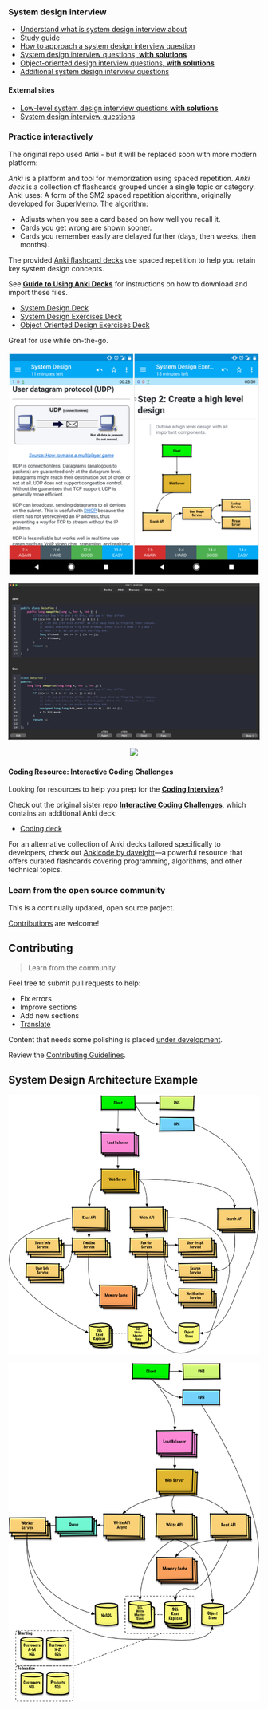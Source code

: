 
### System design interview

* [Understand what is system design interview about](study_guide.md#understand-what-is-system-design-interview-about)
* [Study guide](study_guide.md#study-guide)
* [How to approach a system design interview question](study_guide.md#how-to-approach-a-system-design-interview-question)
* [System design interview questions, **with solutions**](study_guide.md#system-design-interview-questions-with-solutions)
* [Object-oriented design interview questions, **with solutions**](study_guide.md#object-oriented-design-interview-questions-with-solutions)
* [Additional system design interview questions](15_interview_questions.md#additional-system-design-interview-questions)


#### External sites
* [Low-level system design interview questions **with solutions**](https://github.com/prasadgujar/low-level-design-primer)
* [System design interview questions](https://www.interviewbit.com/system-design-interview-questions/)



### Practice interactively 
The original repo used Anki - but it will be replaced soon with more modern platform:

*Anki* is a platform and tool for memorization using spaced repetition.
*Anki deck* is a collection of flashcards grouped under a single topic or category.
Anki uses: A form of the SM2 spaced repetition algorithm, originally developed for SuperMemo.
The algorithm:
- Adjusts when you see a card based on how well you recall it.
- Cards you get wrong are shown sooner.
- Cards you remember easily are delayed further (days, then weeks, then months).


The provided [Anki flashcard decks](https://apps.ankiweb.net/) use spaced repetition to help you retain key system design concepts.

See **[Guide to Using Anki Decks](anki_guide.md)** for instructions on how to download and import these files.

*   [System Design Deck](../../resources/flash_cards/System%20Design.apkg?raw=true)
*   [System Design Exercises Deck](../../resources/flash_cards/System%20Design%20Exercises.apkg?raw=true)
*   [Object Oriented Design Exercises Deck](../../resources/flash_cards/OO%20Design.apkg?raw=true)

Great for use while on-the-go.
<p align="center">
  <img src="../../images/zdCAkB3.png">
  <br/>
</p>
<p align="center">
  <img src="../../images/screenshot.png">
  <br/>
</p>
<p align="center">
  <img src="../../images/screenshot_gif.gif">
  <br/>
</p>

#### Coding Resource: Interactive Coding Challenges

Looking for resources to help you prep for the [**Coding Interview**](https://github.com/donnemartin/interactive-coding-challenges)?



Check out the original sister repo [**Interactive Coding Challenges**](https://github.com/donnemartin/interactive-coding-challenges), which contains an additional Anki deck:

* [Coding deck](https://github.com/donnemartin/interactive-coding-challenges/tree/master/anki_cards/Coding.apkg)

For an alternative collection of Anki decks tailored specifically to developers, check out [Ankicode by daveight](https://github.com/daveight/ankicode)—a powerful resource that offers curated flashcards covering programming, algorithms, and other technical topics.



### Learn from the open source community

This is a continually updated, open source project.

[Contributions](#contributing) are welcome!

## Contributing

> Learn from the community.

Feel free to submit pull requests to help:

* Fix errors
* Improve sections
* Add new sections
* [Translate](../../TRANSLATIONS.md)


Content that needs some polishing is placed [under development](17_under_development.md#under-development).

Review the [Contributing Guidelines](../../CONTRIBUTING.md).

## System Design Architecture Example

<p align="center">
  <img src="../../images/jrUBAF7.png">
  <br/>
</p>


<p align="center">
  <img src="../../images/jj3A5N8.png">
  <br/>
</p>
